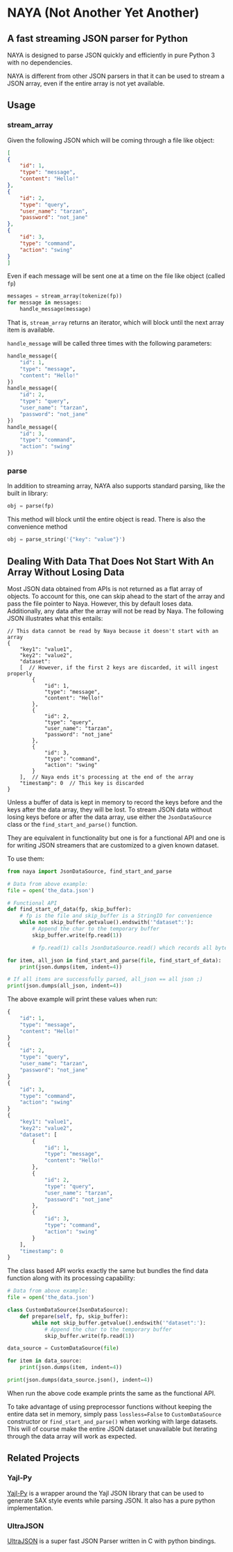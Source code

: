 NAYA (Not Another Yet Another)
==============================
A fast streaming JSON parser for Python
---------------------------------------

NAYA is designed to parse JSON quickly and efficiently in pure Python 3 with no dependencies.

NAYA is different from other JSON parsers in that it can be used to stream a JSON array, even if the entire array
is not yet available.

## Usage

### stream_array

Given the following JSON which will be coming through a file like object:

```json
[
{
    "id": 1,
    "type": "message",
    "content": "Hello!"
},
{
    "id": 2,
    "type": "query",
    "user_name": "tarzan",
    "password": "not_jane"
},
{
    "id": 3,
    "type": "command",
    "action": "swing"
}
]
```

Even if each message will be sent one at a time on the file like object (called `fp`)

```python
messages = stream_array(tokenize(fp))
for message in messages:
    handle_message(message)
```

That is, `stream_array` returns an iterator, which will block until the next array item is available.

`handle_message` will be called three times with the following parameters:

```python
handle_message({
    "id": 1,
    "type": "message",
    "content": "Hello!"
})
handle_message({
    "id": 2,
    "type": "query",
    "user_name": "tarzan",
    "password": "not_jane"
})
handle_message({
    "id": 3,
    "type": "command",
    "action": "swing"
})
```

### parse

In addition to streaming array, NAYA also supports standard parsing, like the built in library:

```python
obj = parse(fp)
```

This method will block until the entire object is read.  There is also the convenience method

```python
obj = parse_string('{"key": "value"}')
```

## Dealing With Data That Does Not Start With An Array Without Losing Data

Most JSON data obtained from APIs is not returned as a flat array of objects. To
account for this, one can skip ahead to the start of the array and pass the file
pointer to Naya. However, this by default loses data. Additionally, any data
after the array will not be read by Naya. The following JSON illustrates what
this entails:

```jsonc
// This data cannot be read by Naya because it doesn't start with an array
{
    "key1": "value1",
    "key2": "value2",
    "dataset":
    [  // However, if the first 2 keys are discarded, it will ingest properly
        {
            "id": 1,
            "type": "message",
            "content": "Hello!"
        },
        {
            "id": 2,
            "type": "query",
            "user_name": "tarzan",
            "password": "not_jane"
        },
        {
            "id": 3,
            "type": "command",
            "action": "swing"
        }
    ],  // Naya ends it's processing at the end of the array
    "timestamp": 0  // This key is discarded
}
```

Unless a buffer of data is kept in memory to record the keys before and the keys
after the data array, they will be lost. To stream JSON data without losing keys
before or after the data array, use either the `JsonDataSource` class or the
`find_start_and_parse()` function.

They are equivalent in functionality but one is for a functional API and one is
for writing JSON streamers that are customized to a given known dataset.

To use them:

```python
from naya import JsonDataSource, find_start_and_parse

# Data from above example:
file = open('the_data.json')

# Functional API
def find_start_of_data(fp, skip_buffer):
    # fp is the file and skip_buffer is a StringIO for convenience
    while not skip_buffer.getvalue().endswith('"dataset":'):
        # Append the char to the temporary buffer
        skip_buffer.write(fp.read(1))

        # fp.read(1) calls JsonDataSource.read() which records all bytes

for item, all_json in find_start_and_parse(file, find_start_of_data):
    print(json.dumps(item, indent=4))

# If all items are successfully parsed, all_json == all json ;)
print(json.dumps(all_json, indent=4))
```

The above example will print these values when run:

```python
{
    "id": 1,
    "type": "message",
    "content": "Hello!"
}
{
    "id": 2,
    "type": "query",
    "user_name": "tarzan",
    "password": "not_jane"
}
{
    "id": 3,
    "type": "command",
    "action": "swing"
}
{
    "key1": "value1",
    "key2": "value2",
    "dataset": [
        {
            "id": 1,
            "type": "message",
            "content": "Hello!"
        },
        {
            "id": 2,
            "type": "query",
            "user_name": "tarzan",
            "password": "not_jane"
        },
        {
            "id": 3,
            "type": "command",
            "action": "swing"
        }
    ],
    "timestamp": 0
}
```

The class based API works exactly the same but bundles the find data function
along with its processing capability:

```python
# Data from above example:
file = open('the_data.json')

class CustomDataSource(JsonDataSource):
    def prepare(self, fp, skip_buffer):
        while not skip_buffer.getvalue().endswith('"dataset":'):
            # Append the char to the temporary buffer
            skip_buffer.write(fp.read(1))

data_source = CustomDataSource(file)

for item in data_source:
    print(json.dumps(item, indent=4))

print(json.dumps(data_source.json(), indent=4))
```

When run the above code example prints the same as the functional API.

To take advantage of using preprocessor functions without keeping the entire
data set in memory, simply pass `lossless=False` to `CustomDataSource`
constructor or `find_start_and_parse()` when working with large datasets. This
will of course make the entire JSON dataset unavailable but iterating through
the data array will work as expected.

## Related Projects

### Yajl-Py

[Yajl-Py](http://pykler.github.io/yajl-py/) is a wrapper around the Yajl JSON library that can be used to generate SAX style events while parsing JSON.  It also has a pure python implementation.

### UltraJSON

[UltraJSON](https://github.com/esnme/ultrajson) is a super fast JSON Parser written in C with python bindings.

